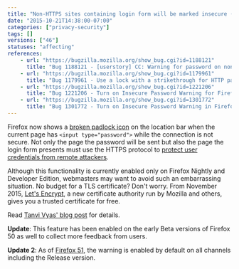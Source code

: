 ```yaml
---
title: "Non-HTTPS sites containing login form will be marked insecure (currently only on Nightly, Developer Edition and early Beta)"
date: "2015-10-21T14:38:00-07:00"
categories: ["privacy-security"]
tags: []
versions: ["46"]
statuses: "affecting"
references:
    - url: "https://bugzilla.mozilla.org/show_bug.cgi?id=1188121"
      title: "Bug 1188121 - [userstory] CC: Warning for password on non-secure connection"
    - url: "https://bugzilla.mozilla.org/show_bug.cgi?id=1179961"
      title: "Bug 1179961 - Use a lock with a strikethrough for HTTP pages that have Password Fields in the Control Center"
    - url: "https://bugzilla.mozilla.org/show_bug.cgi?id=1221206"
      title: "Bug 1221206 - Turn on Insecure Password Warning for Firefox Dev Edition"
    - url: "https://bugzilla.mozilla.org/show_bug.cgi?id=1301772"
      title: "Bug 1301772 - Turn on Insecure Password Warning in Firefox Beta"
---
```

Firefox now shows a [broken padlock icon](https://bug1179961.bmoattachments.org/attachment.cgi?id=8662392) on the location bar when the current page has `<input type="password">` while the connection is not secure. Not only the page the password will be sent but also the page the login form presents must use the HTTPS protocol to [protect user credentials from remote attackers](https://developer.mozilla.org/en-US/docs/Web/Security/Insecure_passwords).

Although this functionality is currently enabled only on Firefox Nightly and Developer Edition, webmasters may want to avoid such an embarrassing situation. No budget for a TLS certificate? Don't worry. From November 2015, [Let's Encrypt](https://letsencrypt.org/), a new certificate authority run by Mozilla and others, gives you a trusted certificate for free.

Read [Tanvi Vyas' blog post](https://blog.mozilla.org/tanvi/2016/01/28/no-more-passwords-over-http-please/) for details.

**Update**: This feature has been enabled on the early Beta versions of Firefox 50 as well to collect more feedback from users.

**Update 2**: As of [Firefox 51](https://www.fxsitecompat.com/en-CA/docs/2016/insecure-password-input-warning-will-be-enabled-by-default/), the warning is enabled by default on all channels including the Release version.
